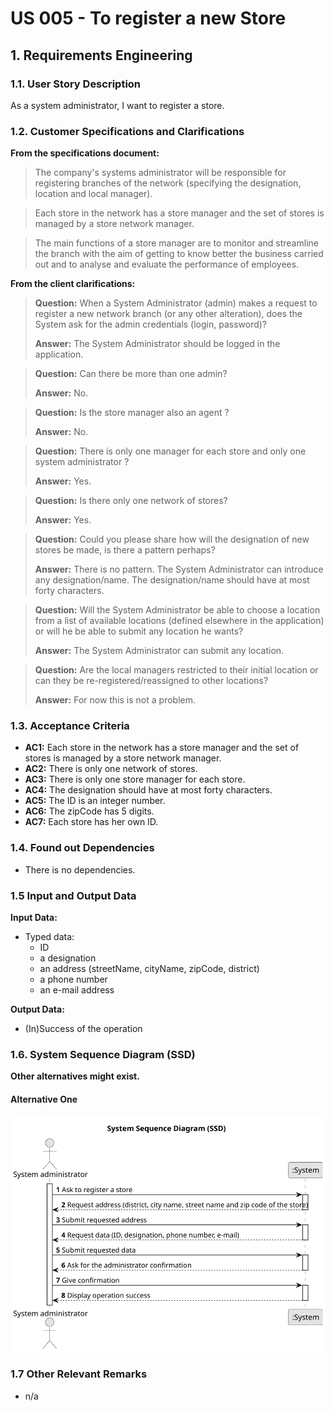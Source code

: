 # US 005 - To register a new Store

## 1. Requirements Engineering

### 1.1. User Story Description

As a system administrator, I want to register a store.

### 1.2. Customer Specifications and Clarifications

**From the specifications document:**

> The company's systems administrator will be responsible for registering branches of the network (specifying
> the designation, location and local manager).

> Each store in the network has a store manager and the set of stores is managed by a store network
> manager.

> The main functions of a store manager are to monitor and streamline the branch with the
> aim of getting to know better the business carried out and to analyse and evaluate the performance
> of employees.

**From the client clarifications:**

> **Question:** When a System Administrator (admin) makes a request to register a new network branch (or any other
 alteration), does the System ask for the admin credentials (login, password)?
>
> **Answer:** The System Administrator should be logged in the application.

> **Question:** Can there be more than one admin?
>
> **Answer:** No.

> **Question:** Is the store manager also an agent ?
>
> **Answer:** No.

> **Question:** There is only one manager for each store and only one system administrator ?
>
> **Answer:** Yes.

> **Question:** Is there only one network of stores?
>
> **Answer:** Yes.

> **Question:** Could you please share how will the designation of new stores be made, is there a pattern perhaps?
>
> **Answer:** There is no pattern. The System Administrator can introduce any designation/name. The designation/name should have at most forty characters.

> **Question:**  Will the System Administrator be able to choose a location from a list of available locations (defined elsewhere in the application) or will he be able to submit any location he wants?
>
> **Answer:** The System Administrator can submit any location.

> **Question:** Are the local managers restricted to their initial location or can they be re-registered/reassigned to other locations?
>
> **Answer:** For now this is not a problem.
 

### 1.3. Acceptance Criteria

* **AC1:** Each store in the network has a store manager and the set of stores is managed by a store network
  manager.
* **AC2:** There is only one network of stores.
* **AC3:** There is only one store manager for each store.
* **AC4:** The designation should have at most forty characters.
* **AC5:** The ID is an integer number.
* **AC6:** The zipCode has 5 digits.
* **AC7:** Each store has her own ID.


### 1.4. Found out Dependencies

* There is no dependencies.

### 1.5 Input and Output Data

**Input Data:**

* Typed data:
    * ID
    * a designation
    * an address (streetName, cityName, zipCode, district)
    * a phone number
    * an e-mail address


**Output Data:**

* (In)Success of the operation

### 1.6. System Sequence Diagram (SSD)

**Other alternatives might exist.**

#### Alternative One

![System Sequence Diagram - Alternative One](svg/us005-system-sequence-diagram-alternative-one-System_Sequence_Diagram__SSD_.svg)





### 1.7 Other Relevant Remarks

 * n/a